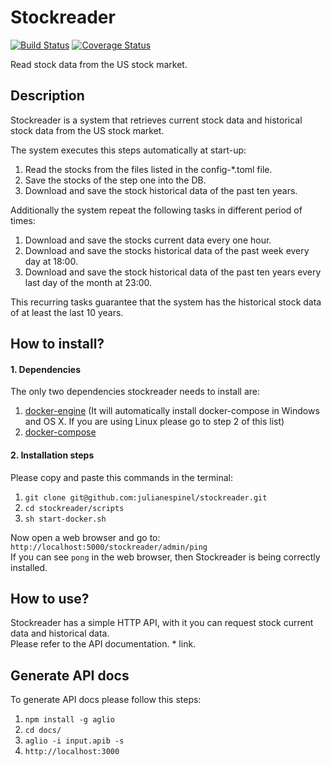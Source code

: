 # Stockreader

[![Build Status](https://travis-ci.org/julianespinel/stockreader.svg?branch=master)](https://travis-ci.org/julianespinel/stockreader)
[![Coverage Status](https://coveralls.io/repos/github/julianespinel/stockreader/badge.svg?branch=master)](https://coveralls.io/github/julianespinel/stockreader?branch=master)

Read stock data from the US stock market.

## Description

Stockreader is a system that retrieves current stock data and historical stock data from the US stock market.

The system executes this steps automatically at start-up:

1. Read the stocks from the files listed in the config-*.toml file.
2. Save the stocks of the step one into the DB.
3. Download and save the stock historical data of the past ten years.

Additionally the system repeat the following tasks in different period of times:

1. Download and save the stocks current data every one hour.
4. Download and save the stocks historical data of the past week every day at 18:00.
5. Download and save the stock historical data of the past ten years every last day of the month at 23:00.

This recurring tasks guarantee that the system has the historical stock data of at least the last 10 years.

## How to install?

#### 1. Dependencies

The only two dependencies stockreader needs to install are:

1. [docker-engine](https://docs.docker.com/engine/installation) (It will automatically install docker-compose in Windows and OS X. If you are using Linux please go to step 2 of this list)
2. [docker-compose](https://docs.docker.com/compose/install)

#### 2. Installation steps

Please copy and paste this commands in the terminal:

1. `git clone git@github.com:julianespinel/stockreader.git` <br>
2. `cd stockreader/scripts` <br>
3. `sh start-docker.sh`

Now open a web browser and go to: `http://localhost:5000/stockreader/admin/ping` <br>
If you can see `pong` in the web browser, then Stockreader is being correctly installed.

## How to use?

Stockreader has a simple HTTP API,  with it you can request stock current data and historical data. <br>
Please refer to the API documentation. * link.

## Generate API docs

To generate API docs please follow this steps:

1. `npm install -g aglio`
2. `cd docs/`
3. `aglio -i input.apib -s`
4. `http://localhost:3000`
